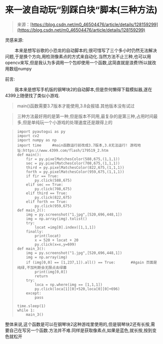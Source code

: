<!--yml
category: 游戏
date: 2023-09-17 14:52:59
-->

# 来一波自动玩“别踩白块“脚本(三种方法)

> 来源：[https://blog.csdn.net/m0_46504476/article/details/128159299](https://blog.csdn.net/m0_46504476/article/details/128159299)

灵感来源:

        本来是想写谷歌的小恐龙的自动脚本的,很可惜写了三个多小时仍然无法解决问题,于是换个方向,用检测像素点的方式来自动化.当然方法不止三种,也可以用opencv来写,但是我认为多调用一个包却使用一个函数,这简直就是浪费!所以就改用数组numpy

前言:

        我本来是想写手机版的钢琴块2的自动脚本,但是奈何懒得下载模拟器,遂在4399上随便找了类似小游戏.

> main()函数需要3.7版本才能使用,3.8会报错.其他版本没有试过

> 三种方法最好用的是第一种,但是版本不同用,最复杂的是第三种,占用时间最多,但是单纯玩一个小游戏的处理速度还是跟得上的

> ```
> import pyautogui as py
> import cv2
> import numpy as np 
> import time     #main函数运行前改成3.7版本,3.8无法运行! 游戏地址:https://www.4399.com/flash/179519_2.htm
> def main():
>     fir = py.pixelMatchesColor(588,675,(1,1,1))
>     sec = py.pixelMatchesColor(708,675,(1,1,1))
>     third = py.pixelMatchesColor(822,675,(1,1,1))
>     forth = py.pixelMatchesColor(959,675,(1,1,1))
>     if fir == True:
>         py.click(588,675)
>     elif sec == True:
>         py.click(708,675)
>     elif third == True:
>         py.click(822,675)
>     elif forth == True:
>         py.click(959,675)
> def main_2():
>     img = py.screenshot("1.jpg",[520,696,448,1])
>     img = np.array(img).tolist()    
>     try:
>         locat =img[0].index([1,1,1])
>     finally:
>         print(locat)
>         x = 520 + locat + 20
>         py.click(x=x,y=699)
> def main_3():
>     img = py.screenshot("1.jpg",[520,696,448,1])
>     img = np.array(img)
>     if (img[0,0] == [1,237,1]).all() == True:       #Again 页面是纯绿,不加判断会无限点击绿幕
>         print(img[0,0])
>         return
>     try:
>         loca = np.where(img == [1,1,1])
>         py.click(loca[1][0]+520,loca[0][0]+696)
>     except:
>         pass
> 
> time.sleep(1)
> while 1:
>     main_3() 
> ```

整体来说,这个函数是可以在钢琴块2这种游戏里使用的,但是钢琴块2还有长按,需要自己在写另一个函数.方法并不难.同样是获取像素点,如果是蓝色,就长按,按到变色就松开